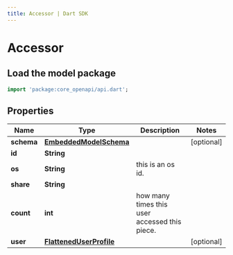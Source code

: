 ```yaml
---
title: Accessor | Dart SDK
---
```


# Accessor

## Load the model package
```dart
import 'package:core_openapi/api.dart';
```

## Properties
Name | Type | Description | Notes
------------ | ------------- | ------------- | -------------
**schema** | [**EmbeddedModelSchema**](EmbeddedModelSchema) |  | [optional] 
**id** | **String** |  | 
**os** | **String** | this is an os id. | 
**share** | **String** |  | 
**count** | **int** | how many times this user accessed this piece. | 
**user** | [**FlattenedUserProfile**](FlattenedUserProfile) |  | [optional] 





